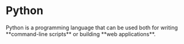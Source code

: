 # Python

Python is a programming language that can be used both for writing \*\*command-line scripts\*\* or building \*\*web applications\*\*.
